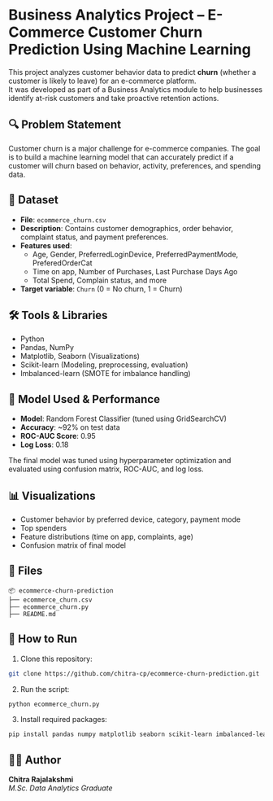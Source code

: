 
# Business Analytics Project – E-Commerce Customer Churn Prediction Using Machine Learning

This project analyzes customer behavior data to predict **churn** (whether a customer is likely to leave) for an e-commerce platform.  
It was developed as part of a Business Analytics module to help businesses identify at-risk customers and take proactive retention actions.

## 🔍 Problem Statement

Customer churn is a major challenge for e-commerce companies. The goal is to build a machine learning model that can accurately predict if a customer will churn based on behavior, activity, preferences, and spending data.

## 📁 Dataset

- **File**: `ecommerce_churn.csv`
- **Description**: Contains customer demographics, order behavior, complaint status, and payment preferences.
- **Features used**:
  - Age, Gender, PreferredLoginDevice, PreferredPaymentMode, PreferedOrderCat
  - Time on app, Number of Purchases, Last Purchase Days Ago
  - Total Spend, Complain status, and more
- **Target variable**: `Churn` (0 = No churn, 1 = Churn)

## 🛠️ Tools & Libraries

- Python
- Pandas, NumPy
- Matplotlib, Seaborn (Visualizations)
- Scikit-learn (Modeling, preprocessing, evaluation)
- Imbalanced-learn (SMOTE for imbalance handling)

## 🧠 Model Used & Performance

- **Model**: Random Forest Classifier (tuned using GridSearchCV)
- **Accuracy**: ~92% on test data
- **ROC-AUC Score**: 0.95
- **Log Loss**: 0.18

The final model was tuned using hyperparameter optimization and evaluated using confusion matrix, ROC-AUC, and log loss.

## 📊 Visualizations

- Customer behavior by preferred device, category, payment mode
- Top spenders
- Feature distributions (time on app, complaints, age)
- Confusion matrix of final model

## 📂 Files

```
📦 ecommerce-churn-prediction
├── ecommerce_churn.csv
├── ecommerce_churn.py
├── README.md
```

## 🚀 How to Run

1. Clone this repository:
```bash
git clone https://github.com/chitra-cp/ecommerce-churn-prediction.git
```

2. Run the script:
```bash
python ecommerce_churn.py
```

3. Install required packages:
```bash
pip install pandas numpy matplotlib seaborn scikit-learn imbalanced-learn
```

## 👩‍💻 Author

**Chitra Rajalakshmi**  
_M.Sc. Data Analytics Graduate_
